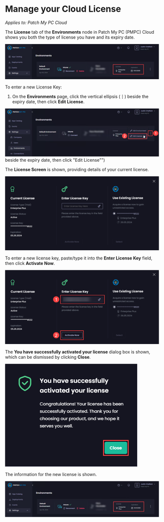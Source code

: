 # Manage your Cloud License

_Applies to: Patch My PC Cloud_

The **License** tab of the **Environments** node in Patch My PC (PMPC) Cloud shows you both the type of license you have and its expiry date.

![“License” tab of the “Environments” page showing your license type and expiry](/_images/image-(2573).png "“License” tab of the “Environments” page showing your license type and expiry")

To enter a new License Key:

1. On the **Environments** page, click the vertical ellipsis (**⋮**) beside the expiry date, then click **Edit License**.

![Clicking the vertical ellipsis (⋮) beside the expiry date, then click “Edit License”](/_images/image-(2574).png "Clicking the vertical ellipsis (⋮) beside the expiry date, then click “Edit License”") beside the expiry date, then click \"Edit License\"")

The **License Screen** is shown, providing details of your current license.

![“License screen” showing details of your current license](/_images/image-(854).png "“License screen” showing details of your current license")

To enter a new license key, paste/type it into the **Enter License Key** field, then click **Activate Now**.

![Entering a new license key](/_images/image-(855).png "Entering a new license key")

The **You have successfully activated your license** dialog box is shown, which can be dismissed by clicking **Close**.

![“You have successfully activated your license” dialog box](/_images/image-(856).png "“You have successfully activated your license” dialog box")

The information for the new license is shown.

![Information for the new license.](/_images/image-(2575).png "Information for the new license.")
